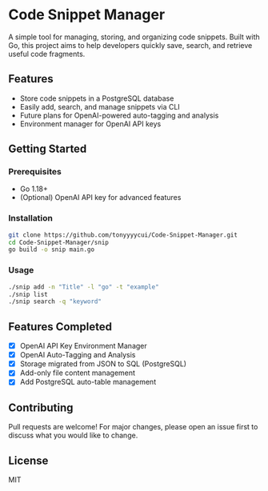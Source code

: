 
# Code Snippet Manager

A simple tool for managing, storing, and organizing code snippets. Built with Go, this project aims to help developers quickly save, search, and retrieve useful code fragments.

## Features

- Store code snippets in a PostgreSQL database
- Easily add, search, and manage snippets via CLI
- Future plans for OpenAI-powered auto-tagging and analysis
- Environment manager for OpenAI API keys

## Getting Started

### Prerequisites

- Go 1.18+
- (Optional) OpenAI API key for advanced features

### Installation

```bash
git clone https://github.com/tonyyyycui/Code-Snippet-Manager.git
cd Code-Snippet-Manager/snip
go build -o snip main.go
```

### Usage

```bash
./snip add -n "Title" -l "go" -t "example"
./snip list
./snip search -q "keyword"
```

## Features Completed

- [X] OpenAI API Key Environment Manager
- [X] OpenAI Auto-Tagging and Analysis
- [X] Storage migrated from JSON to SQL (PostgreSQL)
- [X] Add-only file content management
- [X] Add PostgreSQL auto-table management

## Contributing

Pull requests are welcome! For major changes, please open an issue first to discuss what you would like to change.

## License

MIT